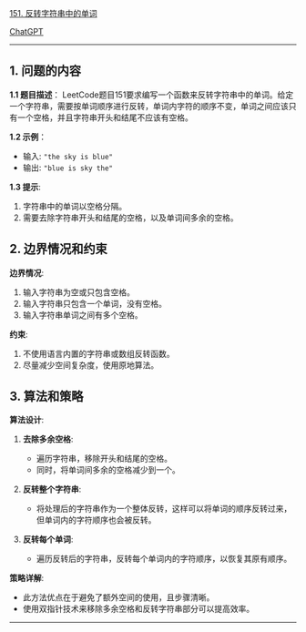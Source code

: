[151. 反转字符串中的单词](https://leetcode.cn/problems/reverse-words-in-a-string)

[ChatGPT](https://chat.openai.com/share/dba4c8d4-37a2-4d49-8655-fda2918a830e)

---

## 1. 问题的内容
**1.1 题目描述**：
LeetCode题目151要求编写一个函数来反转字符串中的单词。给定一个字符串，需要按单词顺序进行反转，单词内字符的顺序不变，单词之间应该只有一个空格，并且字符串开头和结尾不应该有空格。

**1.2 示例**：
- 输入: `"the sky is blue"`
- 输出: `"blue is sky the"`

**1.3 提示**:
1. 字符串中的单词以空格分隔。
2. 需要去除字符串开头和结尾的空格，以及单词间多余的空格。

## 2. 边界情况和约束
**边界情况**:
1. 输入字符串为空或只包含空格。
2. 输入字符串只包含一个单词，没有空格。
3. 输入字符串单词之间有多个空格。

**约束**:
1. 不使用语言内置的字符串或数组反转函数。
2. 尽量减少空间复杂度，使用原地算法。

## 3. 算法和策略
**算法设计**:

1. **去除多余空格**:
   - 遍历字符串，移除开头和结尾的空格。
   - 同时，将单词间多余的空格减少到一个。

2. **反转整个字符串**:
   - 将处理后的字符串作为一个整体反转，这样可以将单词的顺序反转过来，但单词内的字符顺序也会被反转。

3. **反转每个单词**:
   - 遍历反转后的字符串，反转每个单词内的字符顺序，以恢复其原有顺序。

**策略详解**:
- 此方法优点在于避免了额外空间的使用，且步骤清晰。
- 使用双指针技术来移除多余空格和反转字符串部分可以提高效率。

---